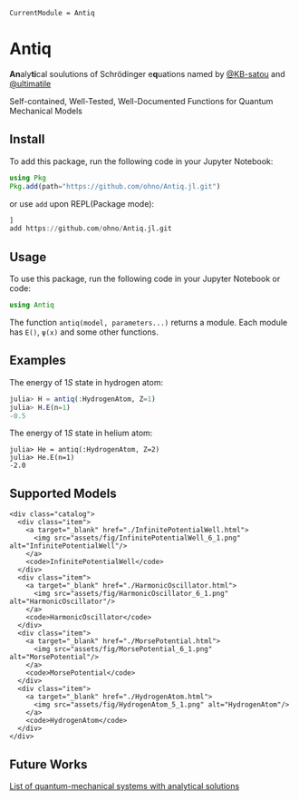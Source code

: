 ```@meta
CurrentModule = Antiq
```

# Antiq

**An**aly**ti**cal soulutions of Schrödinger e**q**uations named by [@KB-satou](https://github.com/KB-satou) and [@ultimatile](https://github.com/ultimatile)

Self-contained, Well-Tested, Well-Documented Functions for Quantum Mechanical Models

## Install

To add this package, run the following code in your Jupyter Notebook:

```julia
using Pkg
Pkg.add(path="https://github.com/ohno/Antiq.jl.git")
```

or use `add` upon REPL(Package mode):

```julia
]
add https://github.com/ohno/Antiq.jl.git
```

## Usage

To use this package, run the following code in your Jupyter Notebook or code:

```julia
using Antiq
```

The function `antiq(model, parameters...)` returns a module. Each module has `E()`, `ψ(x)` and some other functions.

## Examples

The energy of $1S$ state in hydrogen atom:
```julia
julia> H = antiq(:HydrogenAtom, Z=1)
julia> H.E(n=1)
-0.5
```

The energy of $1S$ state in helium atom:
```
julia> He = antiq(:HydrogenAtom, Z=2)
julia> He.E(n=1)
-2.0
```

## Supported Models

```@raw html
<div class="catalog">
  <div class="item">
    <a target="_blank" href="./InfinitePotentialWell.html">
      <img src="assets/fig/InfinitePotentialWell_6_1.png" alt="InfinitePotentialWell"/>
    </a>
    <code>InfinitePotentialWell</code>
  </div>
  <div class="item">
    <a target="_blank" href="./HarmonicOscillator.html">
      <img src="assets/fig/HarmonicOscillator_6_1.png" alt="HarmonicOscillator"/>
    </a>
    <code>HarmonicOscillator</code>
  </div>
  <div class="item">
    <a target="_blank" href="./MorsePotential.html">
      <img src="assets/fig/MorsePotential_6_1.png" alt="MorsePotential"/>
    </a>
    <code>MorsePotential</code>
  </div>
  <div class="item">
    <a target="_blank" href="./HydrogenAtom.html">
      <img src="assets/fig/HydrogenAtom_5_1.png" alt="HydrogenAtom"/>
    </a>
    <code>HydrogenAtom</code>
  </div>
</div>
```

## Future Works

[List of quantum-mechanical systems with analytical solutions](https://en.wikipedia.org/wiki/List_of_quantum-mechanical_systems_with_analytical_solutions)

